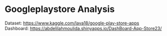 # Googleplaystore Analysis 
Dataset: https://www.kaggle.com/lava18/google-play-store-apps
Dashboard: https://abdelilahmoulida.shinyapps.io/DashBoard-App-Store23/
